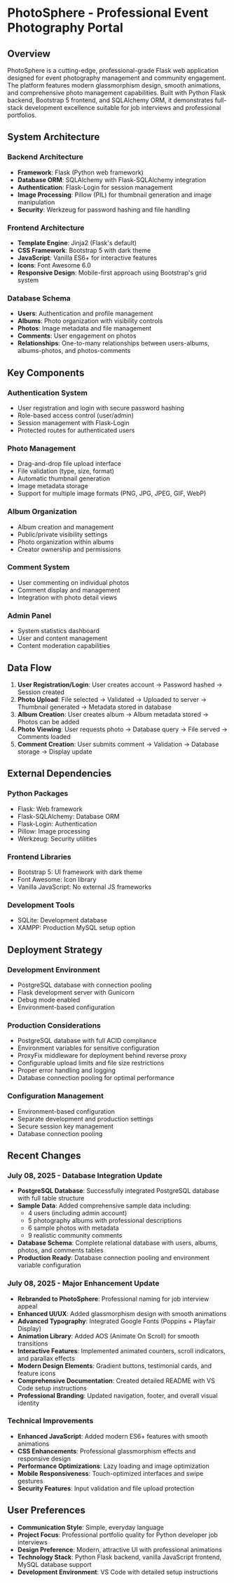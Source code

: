 # PhotoSphere - Professional Event Photography Portal

## Overview

PhotoSphere is a cutting-edge, professional-grade Flask web application designed for event photography management and community engagement. The platform features modern glassmorphism design, smooth animations, and comprehensive photo management capabilities. Built with Python Flask backend, Bootstrap 5 frontend, and SQLAlchemy ORM, it demonstrates full-stack development excellence suitable for job interviews and professional portfolios.

## System Architecture

### Backend Architecture
- **Framework**: Flask (Python web framework)
- **Database ORM**: SQLAlchemy with Flask-SQLAlchemy integration
- **Authentication**: Flask-Login for session management
- **Image Processing**: Pillow (PIL) for thumbnail generation and image manipulation
- **Security**: Werkzeug for password hashing and file handling

### Frontend Architecture
- **Template Engine**: Jinja2 (Flask's default)
- **CSS Framework**: Bootstrap 5 with dark theme
- **JavaScript**: Vanilla ES6+ for interactive features
- **Icons**: Font Awesome 6.0
- **Responsive Design**: Mobile-first approach using Bootstrap's grid system

### Database Schema
- **Users**: Authentication and profile management
- **Albums**: Photo organization with visibility controls
- **Photos**: Image metadata and file management
- **Comments**: User engagement on photos
- **Relationships**: One-to-many relationships between users-albums, albums-photos, and photos-comments

## Key Components

### Authentication System
- User registration and login with secure password hashing
- Role-based access control (user/admin)
- Session management with Flask-Login
- Protected routes for authenticated users

### Photo Management
- Drag-and-drop file upload interface
- File validation (type, size, format)
- Automatic thumbnail generation
- Image metadata storage
- Support for multiple image formats (PNG, JPG, JPEG, GIF, WebP)

### Album Organization
- Album creation and management
- Public/private visibility settings
- Photo organization within albums
- Creator ownership and permissions

### Comment System
- User commenting on individual photos
- Comment display and management
- Integration with photo detail views

### Admin Panel
- System statistics dashboard
- User and content management
- Content moderation capabilities

## Data Flow

1. **User Registration/Login**: User creates account → Password hashed → Session created
2. **Photo Upload**: File selected → Validated → Uploaded to server → Thumbnail generated → Metadata stored in database
3. **Album Creation**: User creates album → Album metadata stored → Photos can be added
4. **Photo Viewing**: User requests photo → Database query → File served → Comments loaded
5. **Comment Creation**: User submits comment → Validation → Database storage → Display update

## External Dependencies

### Python Packages
- Flask: Web framework
- Flask-SQLAlchemy: Database ORM
- Flask-Login: Authentication
- Pillow: Image processing
- Werkzeug: Security utilities

### Frontend Libraries
- Bootstrap 5: UI framework with dark theme
- Font Awesome: Icon library
- Vanilla JavaScript: No external JS frameworks

### Development Tools
- SQLite: Development database
- XAMPP: Production MySQL setup option

## Deployment Strategy

### Development Environment
- PostgreSQL database with connection pooling
- Flask development server with Gunicorn
- Debug mode enabled
- Environment-based configuration

### Production Considerations
- PostgreSQL database with full ACID compliance
- Environment variables for sensitive configuration
- ProxyFix middleware for deployment behind reverse proxy
- Configurable upload limits and file size restrictions
- Proper error handling and logging
- Database connection pooling for optimal performance

### Configuration Management
- Environment-based configuration
- Separate development and production settings
- Secure session key management
- Database connection pooling

## Recent Changes

### July 08, 2025 - Database Integration Update
- **PostgreSQL Database**: Successfully integrated PostgreSQL database with full table structure
- **Sample Data**: Added comprehensive sample data including:
  - 4 users (including admin account)
  - 5 photography albums with professional descriptions
  - 6 sample photos with metadata
  - 9 realistic community comments
- **Database Schema**: Complete relational database with users, albums, photos, and comments tables
- **Production Ready**: Database connection pooling and environment variable configuration

### July 08, 2025 - Major Enhancement Update
- **Rebranded to PhotoSphere**: Professional naming for job interview appeal
- **Enhanced UI/UX**: Added glassmorphism design with smooth animations
- **Advanced Typography**: Integrated Google Fonts (Poppins + Playfair Display)
- **Animation Library**: Added AOS (Animate On Scroll) for smooth transitions
- **Interactive Features**: Implemented animated counters, scroll indicators, and parallax effects
- **Modern Design Elements**: Gradient buttons, testimonial cards, and feature icons
- **Comprehensive Documentation**: Created detailed README with VS Code setup instructions
- **Professional Branding**: Updated navigation, footer, and overall visual identity

### Technical Improvements
- **Enhanced JavaScript**: Added modern ES6+ features with smooth animations
- **CSS Enhancements**: Professional glassmorphism effects and responsive design
- **Performance Optimizations**: Lazy loading and image optimization
- **Mobile Responsiveness**: Touch-optimized interfaces and swipe gestures
- **Security Features**: Input validation and file upload protection

## User Preferences

- **Communication Style**: Simple, everyday language
- **Project Focus**: Professional portfolio quality for Python developer job interviews
- **Design Preference**: Modern, attractive UI with professional animations
- **Technology Stack**: Python Flask backend, vanilla JavaScript frontend, MySQL database support
- **Development Environment**: VS Code with detailed setup instructions